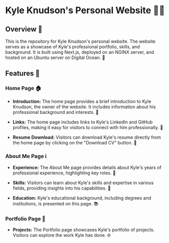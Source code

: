 # Kyle Knudson's Personal Website 👨‍💻

## Overview 🌟

This is the repository for Kyle Knudson's personal website. The website serves as a showcase of Kyle's professional portfolio, skills, and background. It is built using Next.js, deployed on an NGINX server, and hosted on an Ubuntu server on Digital Ocean. 🚀

## Features 🎉

### Home Page 🏠

-   **Introduction:** The home page provides a brief introduction to Kyle Knudson, the owner of the website. It includes information about his professional background and interests. 👋

-   **Links:** The home page includes links to Kyle's LinkedIn and GitHub profiles, making it easy for visitors to connect with him professionally. 🔗

-   **Resume Download:** Visitors can download Kyle's resume directly from the home page by clicking on the "Download CV" button. 📄

### About Me Page ℹ️

-   **Experience:** The About Me page provides details about Kyle's years of professional experience, highlighting key roles. 🚀

-   **Skills:** Visitors can learn about Kyle's skills and expertise in various fields, providing insights into his capabilities. 💪

-   **Education:** Kyle's educational background, including degrees and institutions, is presented on this page. 📚

### Portfolio Page 📂

-   **Projects:** The Portfolio page showcases Kyle's portfolio of projects. Visitors can explore the work Kyle has done. 🌐
